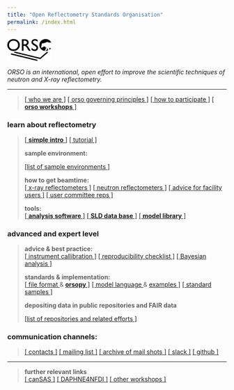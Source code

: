 ```yaml
---
title: "Open Reflectometry Standards Organisation"
permalink: /index.html
---
```



<img src="https://github.com/reflectivity/logo/raw/master/aglavic/ORSO_Logo_clean.png" width="20%">

*ORSO is an international, open effort to improve the scientific techniques 
of neutron and X-ray reflectometry.*

---

> [\[ who we are \]](https://www.reflectometry.org/organisation_and_communication) 
> [\[ orso governing principles \]](https://www.reflectometry.org/organisation_and_communication/orso_governing_principles) 
> [\[ how to participate \]](https://www.reflectometry.org/organisation_and_communication/how_to_participate) 
> [\[ **orso workshops** \]](https://www.reflectometry.org/workshops) 

### learn about reflectometry

> [\[ **simple intro** \]](https://www.reflectometry.org/learn_about_reflectometry/simple_intro)
> [\[ tutorial \]](https://www.reflectometry.org/learn/intro.html)
> 
>
> **sample environment:**
> 
> [[list of sample environments ]](https://www.reflectometry.org/learn_about_reflectometry/sample_environments)
>
> **how to get beamtime:**  
> [\[ x-ray reflectometers \]](https://www.reflectometry.org/learn_about_reflectometry/list_of_x-ray_reflectometers)
> [\[ neutron reflectometers \]](https://www.reflectometry.org/learn_about_reflectometry/list_of_neutron_reflectometers)
> [\[ advice for facility users \]](https://www.reflectometry.org/learn_about_reflectometry/advice_for_facility_users)
> [\[ user committee reps \]](https://www.reflectometry.org/learn_about_reflectometry/list_of_user_committee_reps)
>
> 
> **tools:**  
> [\[ **analysis software** \]](https://www.reflectometry.org/learn_about_reflectometry/analysis_software) 
> [\[ **SLD data base** \]](https://slddb.esss.dk/slddb/)
> [\[ **model library** \]](https://www.reflectometry.org/learn_about_reflectometry/model_library)
>
> 
### advanced and expert level

> **advice & best practice:**  
> [\[ instrument callibration \]](https://www.reflectometry.org/advanced_and_expert_level/calibrations)
> [\[ reproducibility checklist \]](https://www.reflectometry.org/advanced_and_expert_level/reproducibility_checklist)
> [\[ Bayesian analysis \]](https://journals.iucr.org/j/issues/2023/01/00/yr5098/index.html)
> 
> **standards & implementation:**  
> [\[ file format ](https://www.reflectometry.org/advanced_and_expert_level/file_format)
> & [ **orsopy** \]](https://orsopy.readthedocs.io/en/latest)
> [\[ model language ](https://www.reflectometry.org/advanced_and_expert_level/file_format/simple_model) 
> & [ examples \]](https://slddb.esss.dk/slddb/sample)
> [\[ standard samples \]](https://www.reflectometry.org/advanced_and_expert_level/standard_samples)
>
> **depositing data in public repositories and FAIR data**
> 
> [[list of repositories and related efforts ]](https://github.com/reflectivity/reflectivity.github.io/commit/815c703722c365e3794138312518f1746b742f58)

### communication channels:

> [\[ contacts \]](https://www.reflectometry.org/organisation_and_communication/contacts) 
> [\[ mailing list \]](https://reflectometry.us10.list-manage.com/subscribe/post?u=e7e953117fa45f665f9030aaa&id=fa298202d4) 
> [\[ archive of mail shots \]](https://us10.campaign-archive.com/home/?u=e7e953117fa45f665f9030aaa&id=fa298202d4) 
> [\[ slack \]](https://orso-co.slack.com) 
> [\[ github \]](https://github.com/reflectivity) 

---

> **further relevant links**  
> [\[ canSAS \]](https://www.cansas.org)
> [\[ DAPHNE4NFDI \]](https://www.daphne4nfdi.de/english/index.php)
> [\[ other workshops \]](https://www.reflectometry.org/organisation_and_communication/other_links)


